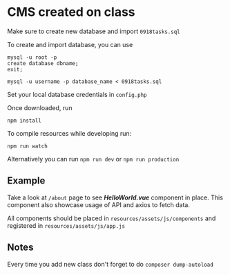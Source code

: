 # CMS created on class

Make sure to create new  database and import `0918tasks.sql`

To create and import database, you can use 

```angular2html
mysql -u root -p
create database dbname;
exit;

mysql -u username -p database_name < 0918tasks.sql
```

Set your local database credentials in `config.php`

Once downloaded, run 
```$xslt
npm install
```

To compile resources while developing run: 
```
npm run watch
```

Alternatively you can run 
`
npm run dev
` or
`
npm run production
`
## Example

Take a look at `/about` page to see ***HelloWorld.vue*** component in place. This component also showcase usage of API and axios to fetch data. 

All components should be placed in 
`resources/assets/js/components` and registered in `resources/assets/js/app.js`

## Notes
Every time you add new class don't forget to do `composer dump-autoload`

